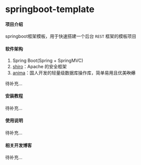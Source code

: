 # springboot-template

#### 项目介绍
springboot框架模板，用于快速搭建一个后台 `REST` 框架的模板项目

#### 软件架构
1. Spring Boot(Spring + SpringMVC)
2. [shiro](https://shiro.apache.org/documentation.html)：Apache 的安全框架
3. [anima](https://github.com/biezhi/anima)：国人开发的轻量级数据库操作库，简单易用且优美~~吹爆~~

待补充...


#### 安装教程

待补充...

#### 使用说明

待补充...

#### 相关开发博客

待补充...